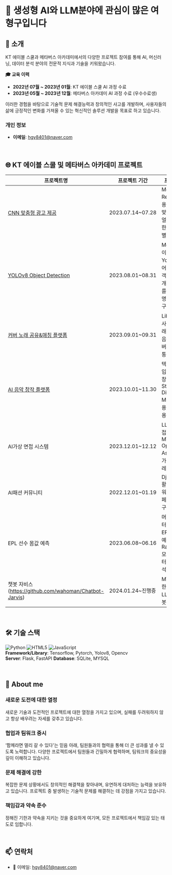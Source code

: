 # 👋  생성형 AI와 LLM분야에 관심이 많은 여형구입니다

## 🌟 소개
KT 에이블 스쿨과 메타버스 아카데미에서의 다양한 프로젝트 참여를 통해 AI, 머신러닝, 데이터 분석 분야의 전문적 지식과 기술을 키워왔습니다. 

**🎓 교육 이력**
- **2022년 07월 ~ 2023년 01월**: KT 에이블 스쿨 AI 과정 수료
- **2023년 05월 ~ 2023년 12월**: 메타버스 아카데미 AI 과정 수료 (우수수료생)

이러한 경험을 바탕으로 기술적 문제 해결능력과 창의적인 사고를 개발하며, 사용자들의 삶에 긍정적인 변화를 가져올 수 있는 혁신적인 솔루션 개발을 목표로 하고 있습니다.
<br>

### 개인 정보
- **이메일**: [hgy8401@naver.com](mailto:hgy8401@naver.com)
<br>

## 🌐  KT 에이블 스쿨 및 메타버스 아카데미 프로젝트

| 프로젝트명 | 프로젝트 기간 | 프로젝트 요약 |
| ---------- | ------------- | ------------- |
| [CNN 맞춤형 광고 제공](https://github.com/wahoman/CNN-based_advertising_services.git) | 2023.07.14~07.28 | Mediapipe, ResNet50 사용, 딥러닝으로 맞춤 광고 제공, 얼굴 인식을 통한 나이대 및 성별 분류 |
| [YOLOv8 Object Detection](https://github.com/wahoman/YOLO_v8-mediapipe_.git) | 2023.08.01~08.31 | Mediapipe, 데이터라벨링, Yolo v8 활용, 어린이 교육용, 객체 인식 기능 개발, GPT API를 통한 사물 설명 및 상호작용 구현 |
| [커버 노래 공유&매칭 플랫폼](https://github.com/wahoman/AI_music_PROJECT.git) | 2023.09.01~09.31 | Librosa 사용, 사용자 맞춤 노래 추천, 사용자 음역대 측정, 서버와의 복잡한 통신 과정 경험 |
| [AI 음악 창작 플랫폼](https://github.com/wahoman/singsongchanson-AI.git) | 2023.10.01~11.30 | 텍스트, 이미지 입력 기반 음악 창작, BLIP, Stable Diffusion, MusicGen 활용, 창의적 AI 응용 |
| AI가상 면접 시스템 | 2023.12.01~12.12 | LLM 기반의 면접 질문 생성, MYSQL, OpenAI Assistant 활용, 가상 면접 시뮬레이션 구현 |
| AI패션 커뮤니티 | 2022.12.01~01.19 | Django, Flask 활용 웹 개발, 팀워크 강화, SNS 페이지 기본 틀 구축 경험 |
| EPL 선수 몸값 예측 | 2023.06.08~06.16 | 머신러닝, 데이터 분석을 통한 EPL 선수 몸값 예측, RandomForest 모델 사용, 데이터 크롤링 및 분석 경험 |
| 챗봇 자비스(https://github.com/wahoman/Chatbot-Jarvis) | 2024.01.24~진행중 | MYSQL을 활용한 DB구축, LLM기반의 챗봇 |
<br>

## 🛠 기술 스택
![Python](https://img.shields.io/badge/-Python-black?style=flat-square&logo=python) ![HTML5](https://img.shields.io/badge/-HTML5-black?style=flat-square&logo=html5) ![JavaScript](https://img.shields.io/badge/-JavaScript-black?style=flat-square&logo=javascript)  
**Framework/Library**: Tensorflow, Pytorch, Yolov8, Opencv  
**Server**: Flask, FastAPI
**Database**: SQLite, MYSQL

<br>

## 🌱 About me
### 새로운 도전에 대한 열정
새로운 기술과 도전적인 프로젝트에 대한 열정을 가지고 있으며, 실패를 두려워하지 않고 항상 배우려는 자세를 갖추고 있습니다.

### 협업과 팀워크 중시
‘함께라면 멀리 갈 수 있다'는 믿음 아래, 팀원들과의 협력을 통해 더 큰 성과를 낼 수 있도록 노력합니다. 다양한 프로젝트에서 팀원들과 긴밀하게 협력하며, 팀워크의 중요성을 깊이 이해하고 있습니다.

### 문제 해결에 강한
복잡한 문제 상황에서도 창의적인 해결책을 찾아내며, 유연하게 대처하는 능력을 보유하고 있습니다. 프로젝트 중 발생하는 기술적 문제를 해결하는 데 강점을 가지고 있습니다.

### 책임감과 약속 준수
정해진 기한과 약속을 지키는 것을 중요하게 여기며, 모든 프로젝트에서 책임감 있는 태도로 임합니다.

<br>

## 📫 연락처
- 📧 이메일: [hgy8401@naver.com](mailto:hgy8401@naver.com)
